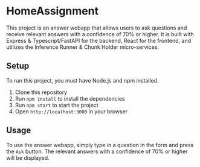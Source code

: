 # HomeAssignment

This project is an answer webapp that allows users to ask questions and receive relevant answers with a confidence of 70% or higher. It is built with Express & Typescript/FastAPI for the backend, React for the frontend, and utilizes the Inference Runner & Chunk Holder micro-services.

## Setup

To run this project, you must have Node.js and npm installed.

1. Clone this repository
2. Run `npm install` to install the dependencies
3. Run `npm start` to start the project
4. Open `http://localhost:3000` in your browser

## Usage

To use the answer webapp, simply type in a question in the form and press the `Ask` button. The relevant answers with a confidence of 70% or higher will be displayed.

